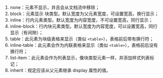 1. none：元素不显示，并且会从文档流中移除；
2. block：元素显示 块类型。默认宽度为父元素宽度，可设置宽高，换行显示；
3. inline：行内元素类型。默认宽度为内容宽度，不可设置宽高，同行显示；
4. inline-block：行内块元素类型。默认宽度为内容宽度，可以设置宽高，同行显示（有间隙）；
5. table：此元素为块级表格来显示（类似 `<table>`），表格前后带有换行符；
6. inline-table：此元素会作为内联表格来显示（类似 `<table>`），表格前后没有换行符；
7. list-item：此元素会作为列表显示，像块类型元素一样，并添加样式列表标记；
8. inherit：规定应该从父元素继承 display 属性的值。